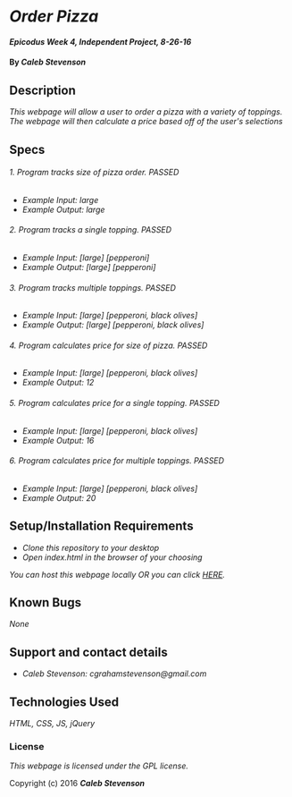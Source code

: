 # _Order Pizza_

#### _Epicodus Week 4, Independent Project, 8-26-16_

#### By _**Caleb Stevenson**_

## Description

_This webpage will allow a user to order a pizza with a variety of toppings. The webpage will then calculate a price based off of the user's selections_

## Specs

###### 1. Program tracks size of pizza order. PASSED
* _Example Input: large_
* _Example Output: large_

###### 2. Program tracks a single topping. PASSED
* _Example Input: [large] [pepperoni]_
* _Example Output: [large] [pepperoni]_

###### 3. Program tracks multiple toppings. PASSED
* _Example Input: [large] [pepperoni, black olives]_
* _Example Output: [large] [pepperoni, black olives]_

###### 4. Program calculates price for size of pizza. PASSED
* _Example Input: [large] [pepperoni, black olives]_
* _Example Output: 12_

###### 5. Program calculates price for a single topping. PASSED
* _Example Input: [large] [pepperoni, black olives]_
* _Example Output: 16_

###### 6. Program calculates price for multiple toppings. PASSED
* _Example Input: [large] [pepperoni, black olives]_
* _Example Output: 20_

## Setup/Installation Requirements

* _Clone this repository to your desktop_
* _Open index.html in the browser of your choosing_

_You can host this webpage locally OR you can click [HERE](https://cgrahams.github.io/order-pizza/index.html)._

## Known Bugs

_None_

## Support and contact details

* _Caleb Stevenson: cgrahamstevenson@gmail.com_

## Technologies Used

_HTML,
CSS,
JS,
jQuery_

### License

*This webpage is licensed under the GPL license.*

Copyright (c) 2016 **_Caleb Stevenson_**
